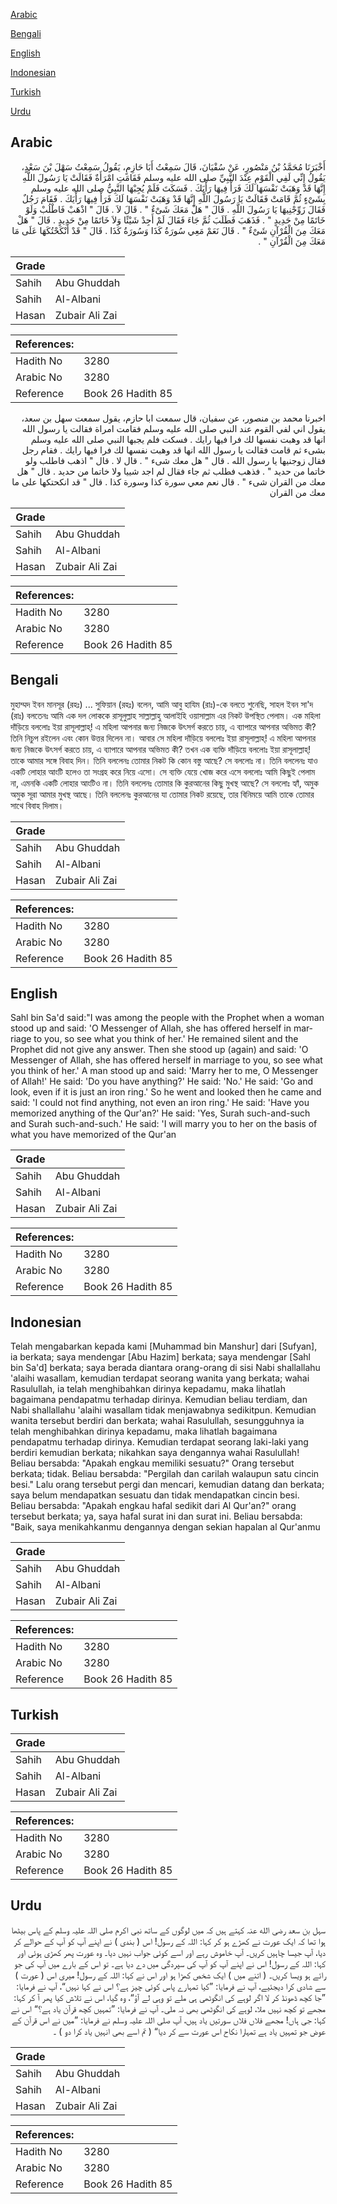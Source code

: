 [Arabic](#arabic)

[Bengali](#bengali)

[English](#english)

[Indonesian](#indonesian)

[Turkish](#turkish)

[Urdu](#urdu)

## Arabic


<div dir="rtl" lang="ar" style={{fontSize:'larger',backgroundColor:'#f8f9fa',padding:20}}>
أَخْبَرَنَا مُحَمَّدُ بْنُ مَنْصُورٍ، عَنْ سُفْيَانَ، قَالَ سَمِعْتُ أَبَا حَازِمٍ، يَقُولُ سَمِعْتُ سَهْلَ بْنَ سَعْدٍ، يَقُولُ إِنِّي لَفِي الْقَوْمِ عِنْدَ النَّبِيِّ صلى الله عليه وسلم فَقَامَتِ امْرَأَةٌ فَقَالَتْ يَا رَسُولَ اللَّهِ إِنَّهَا قَدْ وَهَبَتْ نَفْسَهَا لَكَ فَرَأْ فِيهَا رَأْيَكَ ‏.‏ فَسَكَتَ فَلَمْ يُجِبْهَا النَّبِيُّ صلى الله عليه وسلم بِشَىْءٍ ثُمَّ قَامَتْ فَقَالَتْ يَا رَسُولَ اللَّهِ إِنَّهَا قَدْ وَهَبَتْ نَفْسَهَا لَكَ فَرَأْ فِيهَا رَأْيَكَ ‏.‏ فَقَامَ رَجُلٌ فَقَالَ زَوِّجْنِيهَا يَا رَسُولَ اللَّهِ ‏.‏ قَالَ ‏"‏ هَلْ مَعَكَ شَىْءٌ ‏"‏ ‏.‏ قَالَ لاَ ‏.‏ قَالَ ‏"‏ اذْهَبْ فَاطْلُبْ وَلَوْ خَاتَمًا مِنْ حَدِيدٍ ‏"‏ ‏.‏ فَذَهَبَ فَطَلَبَ ثُمَّ جَاءَ فَقَالَ لَمْ أَجِدْ شَيْئًا وَلاَ خَاتَمًا مِنْ حَدِيدٍ ‏.‏ قَالَ ‏"‏ هَلْ مَعَكَ مِنَ الْقُرْآنِ شَىْءٌ ‏"‏ ‏.‏ قَالَ نَعَمْ مَعِي سُورَةُ كَذَا وَسُورَةُ كَذَا ‏.‏ قَالَ ‏"‏ قَدْ أَنْكَحْتُكَهَا عَلَى مَا مَعَكَ مِنَ الْقُرْآنِ ‏"‏ ‏.‏
</div>
<div style={{backgroundColor:'#f8f9fa',padding:20, marginBottom: 10}}><table> <thead> <tr> <th>Grade</th> <th></th> </tr> </thead> <tbody> <tr><td>Sahih</td><td>Abu Ghuddah</td></tr><tr><td>Sahih</td><td>Al-Albani</td></tr><tr><td>Hasan</td><td>Zubair Ali Zai</td></tr></tbody></table><table> <thead> <tr> <th>References:</th> <th></th> </tr> </thead> <tbody><tr><td>Hadith No</td><td>3280</td></tr><tr><td>Arabic No</td><td>3280</td></tr><tr><td>Reference</td><td>Book 26 Hadith 85</td></tr></tbody></table></div>


<div dir="rtl" lang="ar" style={{fontSize:'larger',backgroundColor:'#f8f9fa',padding:20}}>
اخبرنا محمد بن منصور، عن سفيان، قال سمعت ابا حازم، يقول سمعت سهل بن سعد، يقول اني لفي القوم عند النبي صلى الله عليه وسلم فقامت امراة فقالت يا رسول الله انها قد وهبت نفسها لك فرا فيها رايك . فسكت فلم يجبها النبي صلى الله عليه وسلم بشىء ثم قامت فقالت يا رسول الله انها قد وهبت نفسها لك فرا فيها رايك . فقام رجل فقال زوجنيها يا رسول الله . قال " هل معك شىء " . قال لا . قال " اذهب فاطلب ولو خاتما من حديد " . فذهب فطلب ثم جاء فقال لم اجد شييا ولا خاتما من حديد . قال " هل معك من القران شىء " . قال نعم معي سورة كذا وسورة كذا . قال " قد انكحتكها على ما معك من القران
</div>
<div style={{backgroundColor:'#f8f9fa',padding:20, marginBottom: 10}}><table> <thead> <tr> <th>Grade</th> <th></th> </tr> </thead> <tbody> <tr><td>Sahih</td><td>Abu Ghuddah</td></tr><tr><td>Sahih</td><td>Al-Albani</td></tr><tr><td>Hasan</td><td>Zubair Ali Zai</td></tr></tbody></table><table> <thead> <tr> <th>References:</th> <th></th> </tr> </thead> <tbody><tr><td>Hadith No</td><td>3280</td></tr><tr><td>Arabic No</td><td>3280</td></tr><tr><td>Reference</td><td>Book 26 Hadith 85</td></tr></tbody></table></div>

## Bengali


<div dir="ltr" lang="bn" style={{fontSize:'larger',backgroundColor:'#f8f9fa',padding:20}}>
মুহাম্মদ ইবন মানসূর (রহঃ) ... সুফিয়ান (রহঃ) বলেন, আমি আবু হাযিম (রাঃ)-কে বলতে শুনেছি, সাহল ইবন সা'দ (রাঃ) বলতেনঃ আমি এক দল লোককে রাসূলুল্লাহ সাল্লাল্লাহু আলাইহি ওয়াসাল্লাম এর নিকট উপস্থিত পেলাম। এক মহিলা দাঁড়িয়ে বললোঃ ইয়া রাসূলাল্লাহ্! এ মহিলা আপনার জন্য নিজকে উৎসর্গ করতে চায়, এ ব্যাপারে আপনার অভিমত কী? তিনি নিচুপ রইলেন এবং কোন উত্তর দিলেন না। আবার সে মহিলা দাঁড়িয়ে বললোঃ ইয়া রাসূলাল্লাহ্! এ মহিলা আপনার জন্য নিজকে উৎসর্গ করতে চায়, এ ব্যাপারে আপনার অভিমত কী? তখন এক ব্যক্তি দাঁড়িয়ে বললোঃ ইয়া রাসূলাল্লাহ্! তাকে আমার সঙ্গে বিবাহ দিন। তিনি বললেনঃ তোমার নিকট কি কোন বস্তু আছে? সে বললোঃ না। তিনি বললেনঃ যাও একটি লোহার আংটি হলেও তা সংগ্রহ করে নিয়ে এসো। সে ব্যক্তি যেয়ে খোজ করে এসে বললোঃ আমি কিছুই পেলাম না, এমনকি একটি লোহার আংটিও না। তিনি বললেনঃ তোমার কি কুরআনের কিছু মুখস্থ আছে? সে বললোঃ হ্যাঁ, অমুক অমুক সূরা আমার মুখস্থ আছে। তিনি বললেনঃ কুরআনের যা তোমার নিকট রয়েছে, তার বিনিময়ে আমি তাকে তোমার সাথে বিবাহ দিলাম।
</div>
<div style={{backgroundColor:'#f8f9fa',padding:20, marginBottom: 10}}><table> <thead> <tr> <th>Grade</th> <th></th> </tr> </thead> <tbody> <tr><td>Sahih</td><td>Abu Ghuddah</td></tr><tr><td>Sahih</td><td>Al-Albani</td></tr><tr><td>Hasan</td><td>Zubair Ali Zai</td></tr></tbody></table><table> <thead> <tr> <th>References:</th> <th></th> </tr> </thead> <tbody><tr><td>Hadith No</td><td>3280</td></tr><tr><td>Arabic No</td><td>3280</td></tr><tr><td>Reference</td><td>Book 26 Hadith 85</td></tr></tbody></table></div>

## English


<div dir="ltr" lang="en" style={{fontSize:'larger',backgroundColor:'#f8f9fa',padding:20}}>
Sahl bin Sa'd said:"I was among the people with the Prophet when a woman stood up and said: 'O Messenger of Allah, she has offered herself in marriage to you, so see what you think of her.' He remained silent and the Prophet did not give any answer. Then she stood up (again) and said: 'O Messenger of Allah, she has offered herself in marriage to you, so see what you think of her.' A man stood up and said: 'Marry her to me, O Messenger of Allah!' He said: 'Do you have anything?' He said: 'No.' He said: 'Go and look, even if it is just an iron ring.' So he went and looked then he came and said: 'I could not find anything, not even an iron ring.' He said: 'Have you memorized anything of the Qur'an?' He said: 'Yes, Surah such-and-such and Surah such-and-such.' He said: 'I will marry you to her on the basis of what you have memorized of the Qur'an
</div>
<div style={{backgroundColor:'#f8f9fa',padding:20, marginBottom: 10}}><table> <thead> <tr> <th>Grade</th> <th></th> </tr> </thead> <tbody> <tr><td>Sahih</td><td>Abu Ghuddah</td></tr><tr><td>Sahih</td><td>Al-Albani</td></tr><tr><td>Hasan</td><td>Zubair Ali Zai</td></tr></tbody></table><table> <thead> <tr> <th>References:</th> <th></th> </tr> </thead> <tbody><tr><td>Hadith No</td><td>3280</td></tr><tr><td>Arabic No</td><td>3280</td></tr><tr><td>Reference</td><td>Book 26 Hadith 85</td></tr></tbody></table></div>

## Indonesian


<div dir="ltr" lang="id" style={{fontSize:'larger',backgroundColor:'#f8f9fa',padding:20}}>
Telah mengabarkan kepada kami [Muhammad bin Manshur] dari [Sufyan], ia berkata; saya mendengar [Abu Hazim] berkata; saya mendengar [Sahl bin Sa'd] berkata; saya berada diantara orang-orang di sisi Nabi shallallahu 'alaihi wasallam, kemudian terdapat seorang wanita yang berkata; wahai Rasulullah, ia telah menghibahkan dirinya kepadamu, maka lihatlah bagaimana pendapatmu terhadap dirinya. Kemudian beliau terdiam, dan Nabi shallallahu 'alaihi wasallam tidak menjawabnya sedikitpun. Kemudian wanita tersebut berdiri dan berkata; wahai Rasulullah, sesungguhnya ia telah menghibahkan dirinya kepadamu, maka lihatlah bagaimana pendapatmu terhadap dirinya. Kemudian terdapat seorang laki-laki yang berdiri kemudian berkata; nikahkan saya dengannya wahai Rasulullah! Beliau bersabda: "Apakah engkau memiliki sesuatu?" Orang tersebut berkata; tidak. Beliau bersabda: "Pergilah dan carilah walaupun satu cincin besi." Lalu orang tersebut pergi dan mencari, kemudian datang dan berkata; saya belum mendapatkan sesuatu dan tidak mendapatkan cincin besi. Beliau bersabda: "Apakah engkau hafal sedikit dari Al Qur'an?" orang tersebut berkata; ya, saya hafal surat ini dan surat ini. Beliau bersabda: "Baik, saya menikahkanmu dengannya dengan sekian hapalan al Qur'anmu
</div>
<div style={{backgroundColor:'#f8f9fa',padding:20, marginBottom: 10}}><table> <thead> <tr> <th>Grade</th> <th></th> </tr> </thead> <tbody> <tr><td>Sahih</td><td>Abu Ghuddah</td></tr><tr><td>Sahih</td><td>Al-Albani</td></tr><tr><td>Hasan</td><td>Zubair Ali Zai</td></tr></tbody></table><table> <thead> <tr> <th>References:</th> <th></th> </tr> </thead> <tbody><tr><td>Hadith No</td><td>3280</td></tr><tr><td>Arabic No</td><td>3280</td></tr><tr><td>Reference</td><td>Book 26 Hadith 85</td></tr></tbody></table></div>

## Turkish


<div dir="ltr" lang="tr" style={{fontSize:'larger',backgroundColor:'#f8f9fa',padding:20}}>

</div>
<div style={{backgroundColor:'#f8f9fa',padding:20, marginBottom: 10}}><table> <thead> <tr> <th>Grade</th> <th></th> </tr> </thead> <tbody> <tr><td>Sahih</td><td>Abu Ghuddah</td></tr><tr><td>Sahih</td><td>Al-Albani</td></tr><tr><td>Hasan</td><td>Zubair Ali Zai</td></tr></tbody></table><table> <thead> <tr> <th>References:</th> <th></th> </tr> </thead> <tbody><tr><td>Hadith No</td><td>3280</td></tr><tr><td>Arabic No</td><td>3280</td></tr><tr><td>Reference</td><td>Book 26 Hadith 85</td></tr></tbody></table></div>

## Urdu


<div dir="rtl" lang="ur" style={{fontSize:'larger',backgroundColor:'#f8f9fa',padding:20}}>
سہل بن سعد رضی الله عنہ کہتے ہیں کہ میں لوگوں کے ساتھ نبی اکرم صلی اللہ علیہ وسلم کے پاس بیٹھا ہوا تھا کہ ایک عورت نے کھڑے ہو کر کہا: اللہ کے رسول! اس ( بندی ) نے اپنے آپ کو آپ کے حوالے کر دیا، آپ جیسا چاہیں کریں۔ آپ خاموش رہے اور اسے کوئی جواب نہیں دیا۔ وہ عورت پھر کھڑی ہوئی اور کہا: اللہ کے رسول! اس نے اپنے آپ کو آپ کی سپردگی میں دے دیا ہے۔ تو اس کے بارے میں آپ کی جو رائے ہو ویسا کریں۔ ( اتنے میں ) ایک شخص کھڑا ہو اور اس نے کہا: اللہ کے رسول! میری اس ( عورت ) سے شادی کرا دیجئیے، آپ نے فرمایا: ”کیا تمہارے پاس کوئی چیز ہے؟ اس نے کہا نہیں“، آپ نے فرمایا: ”جا کچھ ڈھونڈ کر لا اگر لوہے کی انگوٹھی ہی ملے تو وہی لے آؤ“، وہ گیا، اس نے تلاش کیا پھر آ کر کہا: مجھے تو کچھ نہیں ملا، لوہے کی انگوٹھی بھی نہ ملی۔ آپ نے فرمایا: ”تمہیں کچھ قرآن یاد ہے؟“ اس نے کہا: جی ہاں! مجھے فلاں فلاں سورتیں یاد ہیں، آپ صلی اللہ علیہ وسلم نے فرمایا: ”میں نے اس قرآن کے عوض جو تمہیں یاد ہے تمہارا نکاح اس عورت سے کر دیا“ ( تم اسے بھی انہیں یاد کرا دو ) ۔
</div>
<div style={{backgroundColor:'#f8f9fa',padding:20, marginBottom: 10}}><table> <thead> <tr> <th>Grade</th> <th></th> </tr> </thead> <tbody> <tr><td>Sahih</td><td>Abu Ghuddah</td></tr><tr><td>Sahih</td><td>Al-Albani</td></tr><tr><td>Hasan</td><td>Zubair Ali Zai</td></tr></tbody></table><table> <thead> <tr> <th>References:</th> <th></th> </tr> </thead> <tbody><tr><td>Hadith No</td><td>3280</td></tr><tr><td>Arabic No</td><td>3280</td></tr><tr><td>Reference</td><td>Book 26 Hadith 85</td></tr></tbody></table></div>
